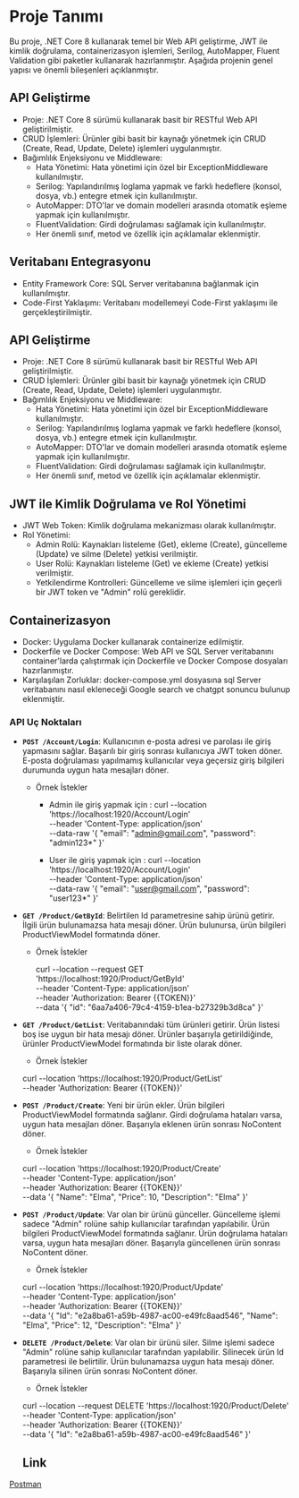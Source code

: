 
# Proje Tanımı

Bu proje, .NET Core 8 kullanarak temel bir Web API geliştirme, JWT ile kimlik doğrulama, containerizasyon işlemleri, Serilog, AutoMapper, Fluent Validation gibi paketler kullanarak hazırlanmıştır. Aşağıda projenin genel yapısı ve önemli bileşenleri açıklanmıştır.


## API Geliştirme

* Proje: .NET Core 8 sürümü kullanarak basit bir RESTful Web API geliştirilmiştir.
* CRUD İşlemleri: Ürünler gibi basit bir kaynağı yönetmek için CRUD (Create, Read, Update, Delete) işlemleri uygulanmıştır.
* Bağımlılık Enjeksiyonu ve Middleware:
    * Hata Yönetimi: Hata yönetimi için özel bir ExceptionMiddleware kullanılmıştır.
    * Serilog: Yapılandırılmış loglama yapmak ve farklı hedeflere (konsol, dosya, vb.) entegre etmek için kullanılmıştır.
    * AutoMapper: DTO'lar ve domain modelleri arasında otomatik eşleme yapmak için kullanılmıştır.
    * FluentValidation: Girdi doğrulaması sağlamak için kullanılmıştır.
    * Her önemli sınıf, metod ve özellik için açıklamalar eklenmiştir.

## Veritabanı Entegrasyonu
* Entity Framework Core: SQL Server veritabanına bağlanmak için kullanılmıştır.
* Code-First Yaklaşımı: Veritabanı modellemeyi Code-First yaklaşımı ile gerçekleştirilmiştir.

## API Geliştirme

* Proje: .NET Core 8 sürümü kullanarak basit bir RESTful Web API geliştirilmiştir.
* CRUD İşlemleri: Ürünler gibi basit bir kaynağı yönetmek için CRUD (Create, Read, Update, Delete) işlemleri uygulanmıştır.
* Bağımlılık Enjeksiyonu ve Middleware:
    * Hata Yönetimi: Hata yönetimi için özel bir ExceptionMiddleware kullanılmıştır.
    * Serilog: Yapılandırılmış loglama yapmak ve farklı hedeflere (konsol, dosya, vb.) entegre etmek için kullanılmıştır.
    * AutoMapper: DTO'lar ve domain modelleri arasında otomatik eşleme yapmak için kullanılmıştır.
    * FluentValidation: Girdi doğrulaması sağlamak için kullanılmıştır.
    * Her önemli sınıf, metod ve özellik için açıklamalar eklenmiştir.

## JWT ile Kimlik Doğrulama ve Rol Yönetimi
* JWT Web Token: Kimlik doğrulama mekanizması olarak kullanılmıştır.
* Rol Yönetimi:
  * Admin Rolü: Kaynakları listeleme (Get), ekleme (Create), güncelleme (Update) ve silme (Delete) yetkisi verilmiştir.
  * User Rolü: Kaynakları listeleme (Get) ve ekleme (Create) yetkisi verilmiştir.
  * Yetkilendirme Kontrolleri: Güncelleme ve silme işlemleri için geçerli bir JWT token ve "Admin" rolü gereklidir.
 
## Containerizasyon
* Docker: Uygulama Docker kullanarak containerize edilmiştir.
* Dockerfile ve Docker Compose: Web API ve SQL Server veritabanını container'larda çalıştırmak için Dockerfile ve Docker Compose dosyaları hazırlanmıştır.
* Karşılaşılan Zorluklar: docker-compose.yml dosyasına sql Server veritabanını nasıl ekleneceği Google search ve chatgpt sonuncu bulunup eklenmiştir.

### API Uç Noktaları
- **`POST /Account/Login`**: Kullanıcının e-posta adresi ve parolası ile giriş yapmasını sağlar. Başarılı bir giriş sonrası kullanıcıya JWT token döner. E-posta doğrulaması yapılmamış kullanıcılar veya geçersiz giriş bilgileri durumunda uygun hata mesajları döner.

  * Örnek İstekler

    * Admin ile giriş yapmak için :
    curl --location 'https://localhost:1920/Account/Login' \
    --header 'Content-Type: application/json' \
    --data-raw '{
    "email": "admin@gmail.com",
    "password": "admin123*"
    }'


    * User ile giriş yapmak için :
    curl --location 'https://localhost:1920/Account/Login' \
    --header 'Content-Type: application/json' \
    --data-raw '{
    "email": "user@gmail.com",
    "password": "user123*"
    }'

- **`GET /Product/GetById`**: Belirtilen Id parametresine sahip ürünü getirir. İlgili ürün bulunamazsa hata mesajı döner. Ürün bulunursa, ürün bilgileri ProductViewModel formatında döner.

  * Örnek İstekler

    curl --location --request GET 'https://localhost:1920/Product/GetById' \
    --header 'Content-Type: application/json' \
    --header 'Authorization: Bearer {{TOKEN}}' \
    --data '{
    "id": "6aa7a406-79c4-4159-b1ea-b27329b3d8ca"
    }'

- **`GET /Product/GetList`**: Veritabanındaki tüm ürünleri getirir. Ürün listesi boş ise uygun bir hata mesajı döner. Ürünler başarıyla getirildiğinde, ürünler ProductViewModel formatında bir liste olarak döner.

    * Örnek İstekler

    curl --location 'https://localhost:1920/Product/GetList' \
    --header 'Authorization: Bearer {{TOKEN}}'

- **`POST /Product/Create`**: Yeni bir ürün ekler. Ürün bilgileri ProductViewModel formatında sağlanır. Girdi doğrulama hataları varsa, uygun hata mesajları döner. Başarıyla eklenen ürün sonrası NoContent döner.

    * Örnek İstekler

    curl --location 'https://localhost:1920/Product/Create' \
    --header 'Content-Type: application/json' \
    --header 'Authorization: Bearer {{TOKEN}}' \
    --data '{
    "Name": "Elma",
    "Price": 10,
    "Description": "Elma"
    }'

- **`POST /Product/Update`**: Var olan bir ürünü günceller. Güncelleme işlemi sadece "Admin" rolüne sahip kullanıcılar tarafından yapılabilir. Ürün bilgileri ProductViewModel formatında sağlanır. Ürün doğrulama hataları varsa, uygun hata mesajları döner. Başarıyla güncellenen ürün sonrası NoContent döner.

    * Örnek İstekler

    curl --location 'https://localhost:1920/Product/Update' \
    --header 'Content-Type: application/json' \
    --header 'Authorization: Bearer {{TOKEN}}' \
    --data '{
    "Id": "e2a8ba61-a59b-4987-ac00-e49fc8aad546",
    "Name": "Elma",
    "Price": 12,
    "Description": "Elma"
    }'

- **`DELETE /Product/Delete`**: Var olan bir ürünü siler. Silme işlemi sadece "Admin" rolüne sahip kullanıcılar tarafından yapılabilir. Silinecek ürün Id parametresi ile belirtilir. Ürün bulunamazsa uygun hata mesajı döner. Başarıyla silinen ürün sonrası NoContent döner.

    * Örnek İstekler

    curl --location --request DELETE 'https://localhost:1920/Product/Delete' \
    --header 'Content-Type: application/json' \
    --header 'Authorization: Bearer {{TOKEN}}' \
    --data '{
    "Id": "e2a8ba61-a59b-4987-ac00-e49fc8aad546"
    }'

  ## Link

[Postman](https://api.postman.com/collections/25138324-605b99d5-9c2c-4450-a94d-b2e77035663e?access_key=PMAT-01J7XPZ9RXTBCYKRHC83NXT1XD)
